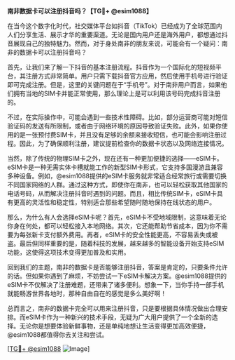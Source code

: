 **南非数据卡可以注册抖音吗？【TG💪+ @esim1088】**

在当今这个数字化时代，社交媒体平台如抖音（TikTok）已经成为了全球范围内人们分享生活、展示才华的重要渠道。无论是国内用户还是海外用户，都想通过抖音展现自己的独特魅力。然而，对于身处南非的朋友来说，可能会有一个疑问：南非的数据卡可以注册抖音吗？

首先，让我们来了解一下抖音的基本注册流程。抖音作为一个国际化的短视频平台，其注册方式非常简单。用户只需下载抖音官方应用，然后使用手机号进行验证即可完成注册。但是，这里的关键问题在于“手机号”。对于南非用户而言，如果他们拥有当地的SIM卡并能正常使用，那么理论上是可以利用该号码完成抖音注册的。

不过，在实际操作中，可能会遇到一些技术性障碍。比如，部分运营商可能对短信验证码的发送有所限制，或者由于网络环境的原因导致验证失败。此外，如果你使用的是一张预付费SIM卡，并且没有足够的余额来接收短信，也可能会影响注册过程。因此，为了确保顺利注册，建议提前检查你的数据卡状态以及网络连接情况。

当然，除了传统的物理SIM卡之外，现在还有一种更加便捷的选择——eSIM卡。eSIM卡是一种无需实体卡槽就能工作的新型SIM卡形式，它支持多国漫游且兼容多种设备。例如，@esim1088提供的eSIM卡服务就非常适合经常旅行或需要切换不同国家网络的人群。通过这种方式，即使你在南非，也可以轻松获取其他国家的电话号码，从而解决注册抖音时遇到的问题。而且，相比传统SIM卡，eSIM卡具有更高的灵活性和稳定性，特别适合那些希望随时随地保持在线状态的用户。

那么，为什么有人会选择eSIM卡呢？首先，eSIM卡不受地域限制，这意味着无论你身在何处，都可以轻松接入本地网络。其次，它还能帮助节省成本，因为你不需要为每张新卡支付额外费用。再者，eSIM卡的安全性能更高，不容易丢失或被盗。最后但同样重要的是，随着科技的发展，越来越多的智能设备开始支持eSIM功能，这使得这项技术变得更加普及和实用。

回到我们的主题，南非的数据卡是否能够注册抖音，答案是肯定的，只要条件允许的话。但如果你遇到了麻烦，不妨尝试一下eSIM卡解决方案。@esim1088提供的eSIM卡不仅解决了注册难题，还带来了诸多便利。想象一下，当你手持一部手机就能畅游世界各地时，那种自由自在的感觉是多么美好啊！

总而言之，南非的数据卡完全可以用来注册抖音，只是要根据具体情况做出合理安排。而eSIM卡作为一种新兴的技术手段，无疑为广大用户提供了一个全新的选择。无论你是想要体验新鲜事物，还是单纯地想让生活变得更加高效便捷，@esim1088都值得你去关注和尝试。

[[TG💪+ @esim1088](https://t.me/s/esim1088) ![Image](https://i.postimg.cc/4NQfJmqS/Snipaste-2025-05-13-00-14-12.png)]